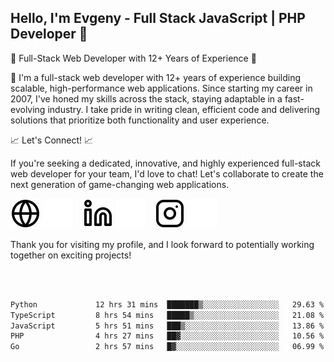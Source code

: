 ## Hello, I'm Evgeny - Full Stack JavaScript | PHP Developer 👋

🚀 Full-Stack Web Developer with 12+ Years of Experience 🚀

👋 I'm a full-stack web developer with 12+ years of experience building scalable, high-performance web applications. Since starting my career in 2007, I've honed my skills across the stack, staying adaptable in a fast-evolving industry. I take pride in writing clean, efficient code and delivering solutions that prioritize both functionality and user experience.

📈 Let's Connect! 📈

If you're seeking a dedicated, innovative, and highly experienced full-stack web developer for your team, I'd love to chat! Let's collaborate to create the next generation of game-changing web applications.

[![website](./img/globe-light.svg)](https://tradiry.com#gh-light-mode-only)
[![website](./img/globe-dark.svg)](https://tradiry.com#gh-dark-mode-only)
&nbsp;&nbsp;
[![website](./img/linkedin-light.svg)](https://www.linkedin.com/in/etulikov#gh-light-mode-only)
[![website](./img/linkedin-dark.svg)](https://www.linkedin.com/in/etulikov#gh-dark-mode-only)
&nbsp;&nbsp;
[![website](./img/instagram-light.svg)](https://www.instagram.com/evgenytulikov/#gh-light-mode-only)
[![website](./img/instagram-dark.svg)](https://www.instagram.com/evgenytulikov/#gh-dark-mode-only)

Thank you for visiting my profile, and I look forward to potentially working together on exciting projects!

<br />
<br />

<!--START_SECTION:waka-->

```txt
Python             12 hrs 31 mins  ███████▒░░░░░░░░░░░░░░░░░   29.63 %
TypeScript         8 hrs 54 mins   █████▒░░░░░░░░░░░░░░░░░░░   21.08 %
JavaScript         5 hrs 51 mins   ███▒░░░░░░░░░░░░░░░░░░░░░   13.86 %
PHP                4 hrs 27 mins   ██▓░░░░░░░░░░░░░░░░░░░░░░   10.56 %
Go                 2 hrs 57 mins   █▓░░░░░░░░░░░░░░░░░░░░░░░   06.99 %
```

<!--END_SECTION:waka-->
